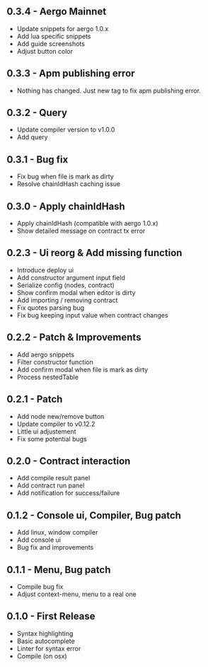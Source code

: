 ## 0.3.4 - Aergo Mainnet

* Update snippets for aergo 1.0.x
* Add lua specific snippets
* Add guide screenshots
* Adjust button color

## 0.3.3 - Apm publishing error

* Nothing has changed. Just new tag to fix apm publishing error.

## 0.3.2 - Query

* Update compiler version to v1.0.0
* Add query

## 0.3.1 - Bug fix

* Fix bug when file is mark as dirty
* Resolve chainIdHash caching issue

## 0.3.0 - Apply chainIdHash

* Apply chainIdHash (compatible with aergo 1.0.x)
* Show detailed message on contract tx error

## 0.2.3 - Ui reorg & Add missing function

* Introduce deploy ui
* Add constructor argument input field
* Serialize config (nodes, contract)
* Show confirm modal when editor is dirty
* Add importing / removing contract
* Fix quotes parsing bug
* Fix bug keeping input value when contract changes

## 0.2.2 - Patch & Improvements

* Add aergo snippets
* Filter constructor function
* Add confirm modal when file is mark as dirty
* Process nestedTable

## 0.2.1 - Patch

* Add node new/remove button
* Update compiler to v0.12.2
* Little ui adjustement
* Fix some potential bugs

## 0.2.0 - Contract interaction

* Add compile result panel
* Add contract run panel
* Add notification for success/failure

## 0.1.2 - Console ui, Compiler, Bug patch

* Add linux, window compiler
* Add console ui
* Bug fix and improvements

## 0.1.1 - Menu, Bug patch

* Compile bug fix
* Adjust context-menu, menu to a real one

## 0.1.0 - First Release

* Syntax highlighting
* Basic autocomplete
* Linter for syntax error
* Compile (on osx)
